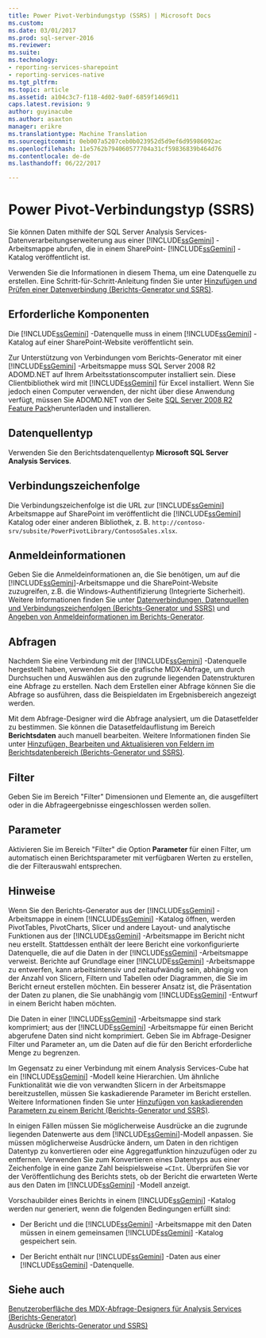 ```yaml
---
title: Power Pivot-Verbindungstyp (SSRS) | Microsoft Docs
ms.custom: 
ms.date: 03/01/2017
ms.prod: sql-server-2016
ms.reviewer: 
ms.suite: 
ms.technology:
- reporting-services-sharepoint
- reporting-services-native
ms.tgt_pltfrm: 
ms.topic: article
ms.assetid: a104c3c7-f118-4d02-9a0f-6859f1469d11
caps.latest.revision: 9
author: guyinacube
ms.author: asaxton
manager: erikre
ms.translationtype: Machine Translation
ms.sourcegitcommit: 0eb007a5207ceb0b023952d5d9ef6d95986092ac
ms.openlocfilehash: 11e5762b794060577704a31cf59836839b464d76
ms.contentlocale: de-de
ms.lasthandoff: 06/22/2017

---
```

# <a name="power-pivot-connection-type-ssrs"></a>Power Pivot-Verbindungstyp (SSRS)
  Sie können Daten mithilfe der SQL Server Analysis Services-Datenverarbeitungserweiterung aus einer [!INCLUDE[ssGemini](../../includes/ssgemini-md.md)] -Arbeitsmappe abrufen, die in einem SharePoint- [!INCLUDE[ssGemini](../../includes/ssgemini-md.md)] -Katalog veröffentlicht ist.  
  
 Verwenden Sie die Informationen in diesem Thema, um eine Datenquelle zu erstellen. Eine Schritt-für-Schritt-Anleitung finden Sie unter [Hinzufügen und Prüfen einer Datenverbindung &#40;Berichts-Generator und SSRS&#41;](../../reporting-services/report-data/add-and-verify-a-data-connection-report-builder-and-ssrs.md).  
  
## <a name="prerequisites"></a>Erforderliche Komponenten  
 Die [!INCLUDE[ssGemini](../../includes/ssgemini-md.md)] -Datenquelle muss in einem [!INCLUDE[ssGemini](../../includes/ssgemini-md.md)] -Katalog auf einer SharePoint-Website veröffentlicht sein.  
  
 Zur Unterstützung von Verbindungen vom Berichts-Generator mit einer [!INCLUDE[ssGemini](../../includes/ssgemini-md.md)] -Arbeitsmappe muss SQL Server 2008 R2 ADOMD.NET auf Ihrem Arbeitsstationscomputer installiert sein. Diese Clientbibliothek wird mit [!INCLUDE[ssGemini](../../includes/ssgemini-md.md)] für Excel installiert. Wenn Sie jedoch einen Computer verwenden, der nicht über diese Anwendung verfügt, müssen Sie ADOMD.NET von der Seite [SQL Server 2008 R2 Feature Pack](http://go.microsoft.com/fwlink/?LinkId=192565)herunterladen und installieren.  
  
## <a name="data-source-type"></a>Datenquellentyp  
 Verwenden Sie den Berichtsdatenquellentyp **Microsoft SQL Server Analysis Services**.  
  
## <a name="connection-string"></a>Verbindungszeichenfolge  
 Die Verbindungszeichenfolge ist die URL zur [!INCLUDE[ssGemini](../../includes/ssgemini-md.md)] Arbeitsmappe auf SharePoint im veröffentlicht die [!INCLUDE[ssGemini](../../includes/ssgemini-md.md)] Katalog oder einer anderen Bibliothek, z. B. `http://contoso-srv/subsite/PowerPivotLibrary/ContosoSales.xlsx`.  
  
## <a name="credentials"></a>Anmeldeinformationen  
 Geben Sie die Anmeldeinformationen an, die Sie benötigen, um auf die [!INCLUDE[ssGemini](../../includes/ssgemini-md.md)]-Arbeitsmappe und die SharePoint-Website zuzugreifen, z.B. die Windows-Authentifizierung (Integrierte Sicherheit). Weitere Informationen finden Sie unter [Datenverbindungen, Datenquellen und Verbindungszeichenfolgen &#40;Berichts-Generator und SSRS&#41;](../../reporting-services/report-data/data-connections-data-sources-and-connection-strings-report-builder-and-ssrs.md) und [Angeben von Anmeldeinformationen im Berichts-Generator](http://msdn.microsoft.com/library/7412ce68-aece-41c0-8c37-76a0e54b6b53).  
  
## <a name="queries"></a>Abfragen  
 Nachdem Sie eine Verbindung mit der [!INCLUDE[ssGemini](../../includes/ssgemini-md.md)] -Datenquelle hergestellt haben, verwenden Sie die grafische MDX-Abfrage, um durch Durchsuchen und Auswählen aus den zugrunde liegenden Datenstrukturen eine Abfrage zu erstellen. Nach dem Erstellen einer Abfrage können Sie die Abfrage so ausführen, dass die Beispieldaten im Ergebnisbereich angezeigt werden.  
  
 Mit dem Abfrage-Designer wird die Abfrage analysiert, um die Datasetfelder zu bestimmen. Sie können die Datasetfeldauflistung im Bereich **Berichtsdaten** auch manuell bearbeiten. Weitere Informationen finden Sie unter [Hinzufügen, Bearbeiten und Aktualisieren von Feldern im Berichtsdatenbereich &#40;Berichts-Generator und SSRS&#41;](../../reporting-services/report-data/add-edit-refresh-fields-in-the-report-data-pane-report-builder-and-ssrs.md).  
  
## <a name="filters"></a>Filter  
 Geben Sie im Bereich "Filter" Dimensionen und Elemente an, die ausgefiltert oder in die Abfrageergebnisse eingeschlossen werden sollen.  
  
## <a name="parameters"></a>Parameter  
 Aktivieren Sie im Bereich "Filter" die Option **Parameter** für einen Filter, um automatisch einen Berichtsparameter mit verfügbaren Werten zu erstellen, die der Filterauswahl entsprechen.  
  
## <a name="remarks"></a>Hinweise  
 Wenn Sie den Berichts-Generator aus der [!INCLUDE[ssGemini](../../includes/ssgemini-md.md)] -Arbeitsmappe in einem [!INCLUDE[ssGemini](../../includes/ssgemini-md.md)] -Katalog öffnen, werden PivotTables, PivotCharts, Slicer und andere Layout- und analytische Funktionen aus der [!INCLUDE[ssGemini](../../includes/ssgemini-md.md)] -Arbeitsmappe im Bericht nicht neu erstellt. Stattdessen enthält der leere Bericht eine vorkonfigurierte Datenquelle, die auf die Daten in der [!INCLUDE[ssGemini](../../includes/ssgemini-md.md)] -Arbeitsmappe verweist. Berichte auf Grundlage einer [!INCLUDE[ssGemini](../../includes/ssgemini-md.md)] -Arbeitsmappe zu entwerfen, kann arbeitsintensiv und zeitaufwändig sein, abhängig von der Anzahl von Slicern, Filtern und Tabellen oder Diagrammen, die Sie im Bericht erneut erstellen möchten. Ein besserer Ansatz ist, die Präsentation der Daten zu planen, die Sie unabhängig vom [!INCLUDE[ssGemini](../../includes/ssgemini-md.md)] -Entwurf in einem Bericht haben möchten.  
  
 Die Daten in einer [!INCLUDE[ssGemini](../../includes/ssgemini-md.md)] -Arbeitsmappe sind stark komprimiert; aus der [!INCLUDE[ssGemini](../../includes/ssgemini-md.md)] -Arbeitsmappe für einen Bericht abgerufene Daten sind nicht komprimiert. Geben Sie im Abfrage-Designer Filter und Parameter an, um die Daten auf die für den Bericht erforderliche Menge zu begrenzen.  
  
 Im Gegensatz zu einer Verbindung mit einem Analysis Services-Cube hat ein [!INCLUDE[ssGemini](../../includes/ssgemini-md.md)] -Modell keine Hierarchien. Um ähnliche Funktionalität wie die von verwandten Slicern in der Arbeitsmappe bereitzustellen, müssen Sie kaskadierende Parameter im Bericht erstellen. Weitere Informationen finden Sie unter [Hinzufügen von kaskadierenden Parametern zu einem Bericht &#40;Berichts-Generator und SSRS&#41;](../../reporting-services/report-design/add-cascading-parameters-to-a-report-report-builder-and-ssrs.md).  
  
 In einigen Fällen müssen Sie möglicherweise Ausdrücke an die zugrunde liegenden Datenwerte aus dem [!INCLUDE[ssGemini](../../includes/ssgemini-md.md)]-Modell anpassen. Sie müssen möglicherweise Ausdrücke ändern, um Daten in den richtigen Datentyp zu konvertieren oder eine Aggregatfunktion hinzuzufügen oder zu entfernen. Verwenden Sie zum Konvertieren eines Datentyps aus einer Zeichenfolge in eine ganze Zahl beispielsweise `=CInt`. Überprüfen Sie vor der Veröffentlichung des Berichts stets, ob der Bericht die erwarteten Werte aus den Daten im [!INCLUDE[ssGemini](../../includes/ssgemini-md.md)] -Modell anzeigt.  
  
 Vorschaubilder eines Berichts in einem [!INCLUDE[ssGemini](../../includes/ssgemini-md.md)] -Katalog werden nur generiert, wenn die folgenden Bedingungen erfüllt sind:  
  
-   Der Bericht und die [!INCLUDE[ssGemini](../../includes/ssgemini-md.md)] -Arbeitsmappe mit den Daten müssen in einem gemeinsamen [!INCLUDE[ssGemini](../../includes/ssgemini-md.md)] -Katalog gespeichert sein.  
  
-   Der Bericht enthält nur [!INCLUDE[ssGemini](../../includes/ssgemini-md.md)] -Daten aus einer [!INCLUDE[ssGemini](../../includes/ssgemini-md.md)] -Datenquelle.  
  
## <a name="see-also"></a>Siehe auch  
 [Benutzeroberfläche des MDX-Abfrage-Designers für Analysis Services &#40;Berichts-Generator&#41;](http://msdn.microsoft.com/library/7e288eee-2d37-485e-a6a0-dbba5e041e26)   
 [Ausdrücke &#40;Berichts-Generator und SSRS&#41;](../../reporting-services/report-design/expressions-report-builder-and-ssrs.md)  
  
  
